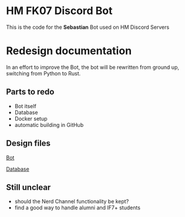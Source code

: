 # HM FK07 Discord Bot

This is the code for the **Sebastian** Bot used on HM Discord Servers

# Redesign documentation

In an effort to improve the Bot, the bot will be rewritten from ground up, switching from Python to Rust.

## Parts to redo

* Bot itself
* Database
* Docker setup
* automatic building in GitHub

## Design files

[Bot](Bot.md)

[Database](Database.md)

## Still unclear

* should the Nerd Channel functionality be kept?
* find a good way to handle alumni and IF7+ students